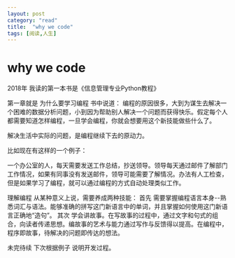```yaml
---
layout: post
category: "read"
title:  "why we code"
tags: [阅读,人生]
---
```


# why we code

  2018年 我读的第一本书是《信息管理专业Python教程》

  第一章就是 为什么要学习编程
  书中说道：
  编程的原因很多，大到为谋生去解决一个困难的数据分析问题，小到因为帮助别人解决一个问题而获得快乐。假定每个人都需要知道怎样编程，一旦学会编程，你就会想要用这个新技能做些什么了。

  解决生活中实际的问题，是编程继续下去的原动力。

  比如现在有这样的一个例子：

  一个办公室的人，每天需要发送工作总结，抄送领导。领导每天通过邮件了解部门工作情况，如果有同事没有发送邮件，领导可能需要了解情况。办法有人工检查，但是如果学习了编程，就可以通过编程的方式自动处理类似工作。

  理解编程
  从某种意义上说，需要养成两种技能：
  首先 需要掌握编程语言本身--熟悉词汇与语法。能够准确的拼写这门新语言中的单词，并且掌握如何使用这门新语言正确地“造句”。
  其次 学会讲故事。在写故事的过程中，通过文字和句式的组合，向读者传递思想。编故事的艺术与能力通过写作与反馈得以提高。在编程中，程序即故事，待解决的问题即传达的想法。

  未完待续 下次根据例子 说明开发过程。
